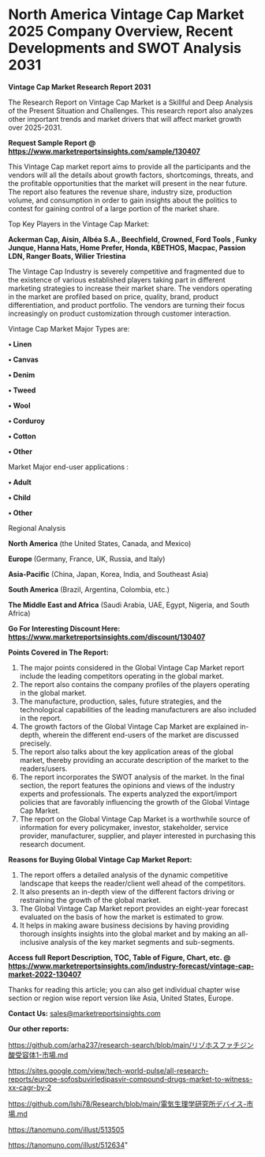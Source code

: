 # North America Vintage Cap Market 2025 Company Overview, Recent Developments and SWOT Analysis 2031

<strong>Vintage Cap Market Research Report 2031</strong>

The Research Report on Vintage Cap Market is a Skillful and Deep Analysis of the Present Situation and Challenges. This research report also analyzes other important trends and market drivers that will affect market growth over 2025-2031.

<strong>Request Sample Report @ <a href=https://www.marketreportsinsights.com/sample/130407>https://www.marketreportsinsights.com/sample/130407</a></strong>

This Vintage Cap market report aims to provide all the participants and the vendors will all the details about growth factors, shortcomings, threats, and the profitable opportunities that the market will present in the near future. The report also features the revenue share, industry size, production volume, and consumption in order to gain insights about the politics to contest for gaining control of a large portion of the market share.

Top Key Players in the Vintage Cap Market:

<strong>Ackerman Cap, Aisin, Albéa S.A., Beechfield, Crowned, Ford Tools , Funky Junque, Hanna Hats, Home Prefer, Honda, KBETHOS, Macpac, Passion LDN, Ranger Boats, Wilier Triestina</strong>

The Vintage Cap Industry is severely competitive and fragmented due to the existence of various established players taking part in different marketing strategies to increase their market share. The vendors operating in the market are profiled based on price, quality, brand, product differentiation, and product portfolio. The vendors are turning their focus increasingly on product customization through customer interaction.

Vintage Cap Market Major Types are:

<strong>• Linen

• Canvas

• Denim

• Tweed

• Wool

• Corduroy

• Cotton

• Other</strong>

Market Major end-user applications :

<strong>• Adult

• Child

• Other</strong>

Regional Analysis

</u><strong><b>North America</b></strong> (the United States, Canada, and Mexico)

<strong><b>Europe </b></strong>(Germany, France, UK, Russia, and Italy)

<strong><b>Asia-Pacific</b></strong> (China, Japan, Korea, India, and Southeast Asia)

<strong><b>South America</b></strong> (Brazil, Argentina, Colombia, etc.)

<strong><b>The Middle East and Africa</b></strong> (Saudi Arabia, UAE, Egypt, Nigeria, and South Africa)

<strong>Go For Interesting Discount Here: <a href=https://www.marketreportsinsights.com/discount/130407>https://www.marketreportsinsights.com/discount/130407</a></strong>

<strong>Points Covered in The Report:</strong>
<ol>
  <li>The major points considered in the Global Vintage Cap Market report include the leading competitors operating in the global market.</li>
  <li>The report also contains the company profiles of the players operating in the global market.</li>
  <li>The manufacture, production, sales, future strategies, and the technological capabilities of the leading manufacturers are also included in the report.</li>
  <li>The growth factors of the Global Vintage Cap Market are explained in-depth, wherein the different end-users of the market are discussed precisely.</li>
  <li>The report also talks about the key application areas of the global market, thereby providing an accurate description of the market to the readers/users.</li>
  <li>The report incorporates the SWOT analysis of the market. In the final section, the report features the opinions and views of the industry experts and professionals. The experts analyzed the export/import policies that are favorably influencing the growth of the Global Vintage Cap Market.</li>
  <li>The report on the Global Vintage Cap Market is a worthwhile source of information for every policymaker, investor, stakeholder, service provider, manufacturer, supplier, and player interested in purchasing this research document.</li>
</ol>
<strong>Reasons for Buying Global Vintage Cap Market Report:</strong>

<ol>
  <li>The report offers a detailed analysis of the dynamic competitive landscape that keeps the reader/client well ahead of the competitors.</li>
  <li>It also presents an in-depth view of the different factors driving or restraining the growth of the global market.</li>
  <li>The Global Vintage Cap Market report provides an eight-year forecast evaluated on the basis of how the market is estimated to grow.</li>
  <li>It helps in making aware business decisions by having providing thorough insights insights into the global market and by making an all-inclusive analysis of the key market segments and sub-segments.</li>
</ol>
<strong>Access full Report Description, TOC, Table of Figure, Chart, etc. @ <a href=https://www.marketreportsinsights.com/industry-forecast/vintage-cap-market-2022-130407>https://www.marketreportsinsights.com/industry-forecast/vintage-cap-market-2022-130407</a></strong>


Thanks for reading this article; you can also get individual chapter wise section or region wise report version like Asia, United States, Europe.

<strong>Contact Us:</strong>
sales@marketreportsinsights.com

<strong>Our other reports:</strong>

<a href=https://github.com/arha237/research-search/blob/main/リゾホスファチジン酸受容体1-市場.md>https://github.com/arha237/research-search/blob/main/リゾホスファチジン酸受容体1-市場.md</a>

<a href=https://sites.google.com/view/tech-world-pulse/all-research-reports/europe-sofosbuvirledipasvir-compound-drugs-market-to-witness-xx-cagr-by-2>https://sites.google.com/view/tech-world-pulse/all-research-reports/europe-sofosbuvirledipasvir-compound-drugs-market-to-witness-xx-cagr-by-2</a>

<a href=https://github.com/Ishi78/Research/blob/main/電気生理学研究所デバイス-市場.md>https://github.com/Ishi78/Research/blob/main/電気生理学研究所デバイス-市場.md</a>

<a href=https://tanomuno.com/illust/513505>https://tanomuno.com/illust/513505</a>

<a href=https://tanomuno.com/illust/512634>https://tanomuno.com/illust/512634</a>"
